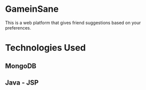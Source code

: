 # GameinSane
This is a web platform that gives friend suggestions based on your preferences.

# Technologies Used
## MongoDB
## Java - JSP

